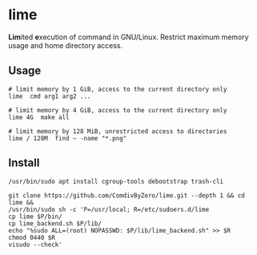 # lime
**Lim**ited **e**xecution of command in GNU/Linux.
Restrict maximum memory usage and home directory access.

## Usage

    # limit memory by 1 GiB, access to the current directory only
    lime  cmd arg1 arg2 ...

    # limit memory by 4 GiB, access to the current directory only
    lime 4G  make all

    # limit memory by 128 MiB, unrestricted access to directories
    lime / 128M  find ~ -name "*.png"

## Install

    /usr/bin/sudo apt install cgroup-tools debootstrap trash-cli

    git clone https://github.com/ComdivByZero/lime.git --depth 1 && cd lime &&
    /usr/bin/sudo sh -c 'P=/usr/local; R=/etc/sudoers.d/lime
    cp lime $P/bin/
    cp lime_backend.sh $P/lib/
    echo "%sudo ALL=(root) NOPASSWD: $P/lib/lime_backend.sh" >> $R
    chmod 0440 $R
    visudo --check'
